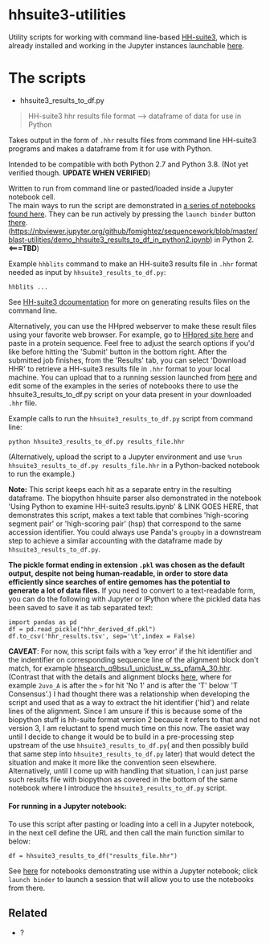 # hhsuite3-utilities

Utility scripts for working with command line-based [HH-suite3](https://github.com/soedinglab/hh-suite/wiki), which is already installed and working in the Jupyter instances launchable [here](https://github.com/fomightez/hhsuite3-binder).

# The scripts

* hhsuite3_results_to_df.py
> HH-suite3 hhr results file format --> dataframe of data for use in Python

Takes output in the form of `.hhr` results files from command line HH-suite3 programs and makes a dataframe from it for use with Python.

Intended to be compatible with both Python 2.7 and Python 3.8. (Not yet verified though. **UPDATE WHEN VERIFIED**)

Written to run from command line or pasted/loaded inside a Jupyter notebook cell.  
The main ways to run the script are demonstrated in [a series of notebooks found here](https://github.com/fomightez/hhsuite3-binder). They can be run actively by pressing the `launch binder` button [there](https://github.com/fomightez/hhsuite3-binder). (https://nbviewer.jupyter.org/github/fomightez/sequencework/blob/master/blast-utilities/demo_hhsuite3_results_to_df_in_python2.ipynb) in Python 2. **<===TBD**)


Example `hhblits` command to make an HH-suite3 results file in `.hhr` format needed as input by `hhsuite3_results_to_df.py`:
```
hhblits ...
```

See [HH-suite3 dcoumentation](https://github.com/soedinglab/hh-suite/wiki) for more on generating results files on the command line.

Alternatively, you can use the HHpred webserver to make these result files using your favorite web browser. For example, go to [HHpred site here](https://toolkit.tuebingen.mpg.de/tools/hhpred) and paste in a protein sequence. Feel free to adjust the search options if you'd like before hitting the 'Submit' button in the bottom right. After the submitted job finishes, from the 'Results' tab, you can select 'Download HHR' to retrieve a HH-suite3 results file in `.hhr` format to your local machine. You can upload that to a running session launched from [here](https://github.com/fomightez/hhsuite3-binder) and edit some of the examples in the series of notebooks there to use the hhsuite3_results_to_df.py script on your data present in your downloaded `.hhr` file.


Example calls to run the `hhsuite3_results_to_df.py` script from command line:
```
python hhsuite3_results_to_df.py results_file.hhr
```

(Alternatively, upload the script to a Jupyter environment and use `%run hhsuite3_results_to_df.py results_file.hhr` in a Python-backed notebook to run the example.)

**Note:** This script keeps each hit as a separate entry in the resulting dataframe. The biopython hhsuite parser also demonstrated in the notebook 'Using Python to examine HH-suite3 results.ipynb' & LINK GOES HERE,  that demonstrates this script, makes a text table that combines 'high-scoring segment pair' or 'high-scoring pair' (hsp) that correspond to the same accession identifier. You could always use Panda's `groupby` in a downstream step to achieve a similar accounting with the dataframe made by `hhsuite3_results_to_df.py`.

**The pickle format ending in extension `.pkl` was chosen as the default output, despite not being human-readable, in order to store data efficiently since searches of entire gemomes has the potential to generate a lot of data files.** If you need to convert to a text-readable form, you can do the following with Jupyter or IPython where the pickled data has been saved to save it as tab separated text:

    import pandas as pd
    df = pd.read_pickle("hhr_derived_df.pkl")
    df.to_csv('hhr_results.tsv', sep='\t',index = False) 


**CAVEAT**: For now, this script fails with a 'key error' if the hit identifier and the indentifier on corresponding sequence line of the alignment block don't match, for example [hhsearch_q9bsu1_uniclust_w_ss_pfamA_30.hhr](https://github.com/biopython/biopython/blob/master/Tests/HHsuite/hhsearch_q9bsu1_uniclust_w_ss_pfamA_30.hhr). (Contrast that with the details and alignment blocks [here](https://github.com/biopython/biopython/blob/master/Tests/HHsuite/2uvo_hhblits.hhr), where for example `2uvo_A` is after the `>` for hit 'No 1' and is after the 'T' below 'T Consensus'.) I had thought there was a relationship when developing the script and used that as a way to extract the hit identifier ('hid') and relate lines of the alignment. Since I am unsure if this is because some of the biopython stuff is hh-suite format version 2 because it refers to that and not version 3, I am reluctant to spend much time on this now. The easiet way until I decide to change it would be to build in a pre-processing step upstream of the use `hhsuite3_results_to_df.py`( and then possibly build that same step into `hhsuite3_results_to_df.py` later) that would detect the situation and make it more like the convention seen elsewhere.  Alternatively, until I come up with handling that situation, I can just parse such results file with biopython as covered in the bottom of the same notebook where I introduce the `hhsuite3_results_to_df.py` script.


#### For running in a Jupyter notebook:

To use this script after pasting or loading into a cell in a Jupyter notebook, in the next cell define the URL and then call the main function similar to below:
```
df = hhsuite3_results_to_df("results_file.hhr")
```
See [here](https://github.com/fomightez/hhsuite3-binder) for notebooks demonstrating use within a Jupyter notebook; click `launch binder` to launch a session that will allow you to use the notebooks from there.


Related
-------

- ?
